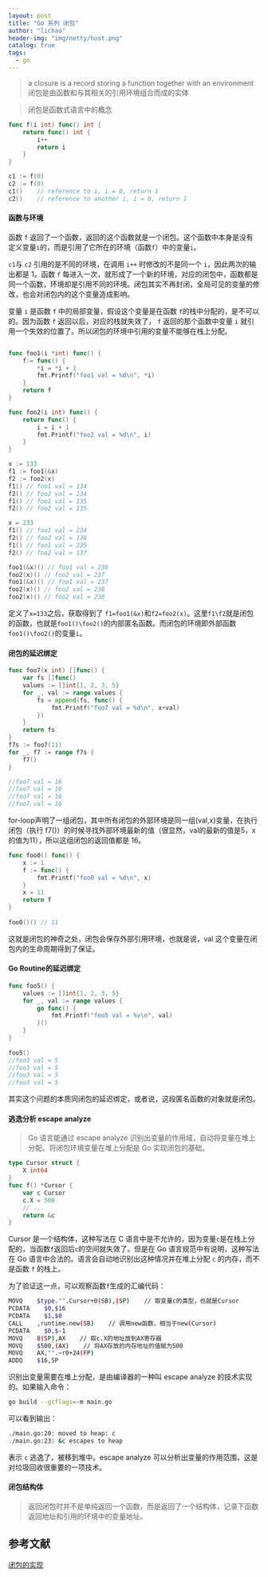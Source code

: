 ```yaml
---
layout: post
title: "Go 系列 闭包"
author: "lichao"
header-img: "img/netty/host.png"
catalog: true
tags:
  - go
---
```



> a closure is a record storing a function together with an environment          
> 闭包是由函数和与其相关的引用环境组合而成的实体         

> 闭包是函数式语言中的概念

```go
func f(i int) func() int {
    return func() int {
        i++
        return i
    }
}

c1 := f(0)
c2 := f(0)
c1()    // reference to i, i = 0, return 1
c2()    // reference to another i, i = 0, return 1
```

#### 函数与环境

函数 ```f``` 返回了一个函数，返回的这个函数就是一个闭包。这个函数中本身是没有定义变量```i```的，而是引用了它所在的环境（函数```f```）中的变量```i```。


```c1```与 ```c2``` 引用的是不同的环境，在调用 ```i++``` 时修改的不是同一个 ```i```，因此两次的输出都是 1。函数 ```f``` 每进入一次，就形成了一个新的环境，对应的闭包中，函数都是同一个函数，环境却是引用不同的环境。闭包其实不再封闭，全局可见的变量的修改，也会对闭包内的这个变量造成影响。

变量 ```i``` 是函数 ```f``` 中的局部变量，假设这个变量是在函数 ```f```的栈中分配的，是不可以的。因为函数 ```f``` 返回以后，对应的栈就失效了， ```f``` 返回的那个函数中变量 ```i``` 就引用一个失效的位置了。所以闭包的环境中引用的变量不能够在栈上分配。

```go

func foo1(i *int) func() {
	f:= func() {
		*i = *i + 1
		fmt.Printf("foo1 val = %d\n", *i)
	}
	return f
}

func foo2(i int) func() {
	return func() {
		i = i + 1
		fmt.Printf("foo2 val = %d\n", i)
	}
}

x := 133
f1 := foo1(&x)
f2 := foo2(x)
f1() // foo1 val = 134
f2() // foo2 val = 134
f1() // foo1 val = 135
f2() // foo2 val = 135

x = 233
f1() // foo1 val = 234
f2() // foo2 val = 136
f1() // foo1 val = 235
f2() // foo2 val = 137

foo1(&x)() // foo1 val = 236
foo2(x)() // foo2 val = 237
foo1(&x)() // foo1 val = 237
foo2(x)() // foo2 val = 238
foo2(x)() // foo2 val = 238
```

定义了```x=133```之后，获取得到了 ```f1=foo1(&x)```和```f2=foo2(x)```。这里```f1\f2```就是闭包的函数，也就是```foo1()\foo2()```的内部匿名函数。而闭包的环境即外部函数```foo1()\foo2()```的变量```i```。

#### 闭包的延迟绑定

```go
func foo7(x int) []func() {
    var fs []func()
    values := []int{1, 2, 3, 5}
    for _, val := range values {
        fs = append(fs, func() {
            fmt.Printf("foo7 val = %d\n", x+val)
        })
    }
    return fs
}
f7s := foo7(11)
for _, f7 := range f7s {
    f7()
}

//foo7 val = 16
//foo7 val = 16
//foo7 val = 16
//foo7 val = 16
```
for-loop声明了一组闭包，其中所有闭包的外部环境是同一组(val,x)变量，在执行闭包（执行 f7()）的时候寻找外部环境最新的值（很显然，val的最新的值是5，x的值为11），所以这组闭包的返回值都是 16。

```go
func foo0() func() {
    x := 1
    f := func() {
        fmt.Printf("foo0 val = %d\n", x)
    }
    x = 11
    return f
}
​
foo0()() // 11
```

这就是闭包的神奇之处，闭包会保存外部引用环境，也就是说，val 这个变量在闭包内的生命周期得到了保证。

#### Go Routine的延迟绑定

```go
func foo5() {
    values := []int{1, 2, 3, 5}
    for _, val := range values {
        go func() {
            fmt.Printf("foo5 val = %v\n", val)
        }()
    }
}
​
foo5()
//foo3 val = 5
//foo3 val = 5
//foo3 val = 5
//foo3 val = 5
```

其实这个问题的本质同闭包的延迟绑定，或者说，这段匿名函数的对象就是闭包。

#### 逃逸分析 escape analyze

> Go 语言能通过 escape analyze 识别出变量的作用域，自动将变量在堆上分配。将闭包环境变量在堆上分配是 Go 实现闭包的基础。

```go
type Cursor struct {
	X int64
} 
func f() *Cursor {
    var c Cursor
    c.X = 500
    // ...
    return &c
}
```
Cursor 是一个结构体，这种写法在 C 语言中是不允许的，因为变量```c```是在栈上分配的，当函数```f```返回后```c```的空间就失效了。但是在 Go 语言规范中有说明，这种写法在 Go 语言中合法的。语言会自动地识别出这种情况并在堆上分配 ```c``` 的内存，而不是函数 ```f``` 的栈上。

为了验证这一点，可以观察函数```f```生成的汇编代码：

```bash
MOVQ    $type."".Cursor+0(SB),(SP)    // 取变量c的类型，也就是Cursor
PCDATA    $0,$16
PCDATA    $1,$0
CALL    ,runtime.new(SB)    // 调用new函数，相当于new(Cursor)
PCDATA    $0,$-1
MOVQ    8(SP),AX    // 取c.X的地址放到AX寄存器
MOVQ    $500,(AX)    // 将AX存放的内存地址的值赋为500
MOVQ    AX,"".~r0+24(FP)
ADDQ    $16,SP
```

识别出变量需要在堆上分配，是由编译器的一种叫 escape analyze 的技术实现的。如果输入命令：

```bash
go build --gcflags=-m main.go
```
可以看到输出：

```bash
./main.go:20: moved to heap: c
./main.go:23: &c escapes to heap
```

表示 ```c``` 逃逸了，被移到堆中。escape analyze 可以分析出变量的作用范围，这是对垃圾回收很重要的一项技术。

#### 闭包结构体
> 返回闭包时并不是单纯返回一个函数，而是返回了一个结构体，记录下函数返回地址和引用的环境中的变量地址。


## 参考文献
[闭包的实现](https://tiancaiamao.gitbooks.io/go-internals/content/zh/03.6.html)